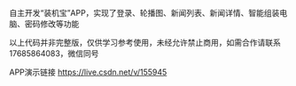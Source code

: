 自主开发“装机宝”APP，实现了登录、轮播图、新闻列表、新闻详情、智能组装电脑、密码修改等功能

以上代码并非完整版，仅供学习参考使用，未经允许禁止商用，如需合作请联系17685864083，微信同号

APP演示链接 https://live.csdn.net/v/155945
